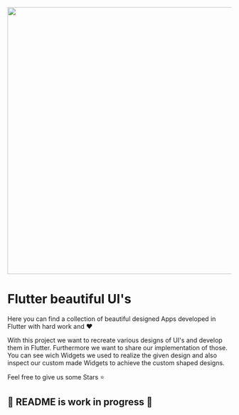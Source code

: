 [<img src="https://github.com/92Andy/flutter_beautiful_UIs/blob/doc/readme/habit_tracker/images/Google-flutter-logo.png" align="center" width="600">](https://flutter.dev/)

# Flutter beautiful UI's

Here you can find a collection of beautiful designed Apps 
developed in Flutter with hard work and :heart:

With this project we want to recreate various designs of UI's and develop them in Flutter. Furthermore we want to share our implementation of those. You can see wich Widgets we used to realize the given design and also inspect our custom made Widgets to achieve the custom shaped designs. 

Feel free to give us some Stars ⭐️

## 🚧 README is work in progress 🚧


